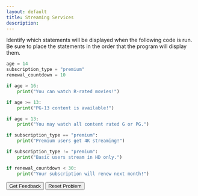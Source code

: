 ```yaml
---
layout: default
title: Streaming Services
description: 
---
```


Identify which statements will be displayed when the following code is run. Be sure to place the statements in the order that the program will display them. 

```python
age = 14
subscription_type = "premium"
renewal_countdown = 10

if age > 16:
    print("You can watch R-rated movies!")

if age >= 13:
    print("PG-13 content is available!")

if age < 13:
    print("You may watch all content rated G or PG.")

if subscription_type == "premium":
    print("Premium users get 4K streaming!")

if subscription_type != "premium":
    print("Basic users stream in HD only.")

if renewal_countdown < 30:
    print("Your subscription will renew next month!")
```

<div id="sortableTrash" class="sortable-code"></div> 
<div id="sortable" class="sortable-code"></div> 
<div style="clear:both;"></div> 
<p> 
    <input id="feedbackLink" value="Get Feedback" type="button" /> 
    <input id="newInstanceLink" value="Reset Problem" type="button" /> 
</p> 
<script type="text/javascript"> 
(function(){
  var initial = "PG-13 content is available!\n" +
    "You may watch all content rated G or PG.\n" +
    "Premium users get 4k streaming!\n" +
    "Your subscription will renew next month!\n" +
    "You can watch R-rated movies!#distractor\n" +
    "Basic users stream in HD only.#distractor";
  var parsonsPuzzle = new ParsonsWidget({
    "sortableId": "sortable",
    "max_wrong_lines": 10,
    "grader": ParsonsWidget._graders.LineBasedGrader,
    "exec_limit": 2500,
    "can_indent": false,
    "x_indent": 50,
    "lang": "en",
    "show_feedback": false,
    "trashId": "sortableTrash"
  });
  parsonsPuzzle.init(initial);
  parsonsPuzzle.shuffleLines();
  $("#newInstanceLink").click(function(event){ 
      event.preventDefault(); 
      parsonsPuzzle.shuffleLines(); 
  }); 
  $("#feedbackLink").click(function(event){ 
      event.preventDefault(); 
      parsonsPuzzle.getFeedback(); 
  }); 
})(); 
</script>

